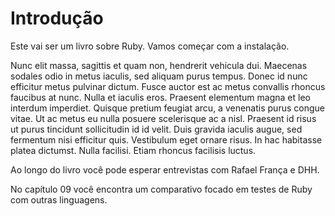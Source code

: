# Introdução

Este vai ser um livro sobre Ruby. Vamos começar com a instalação.

Nunc elit massa, sagittis et quam non, hendrerit vehicula dui. Maecenas sodales odio in metus iaculis, sed aliquam purus tempus. Donec id nunc efficitur metus pulvinar dictum. Fusce auctor est ac metus convallis rhoncus faucibus at nunc. Nulla et iaculis eros. Praesent elementum magna et leo interdum imperdiet. Quisque pretium feugiat arcu, a venenatis purus congue vitae. Ut ac metus eu nulla posuere scelerisque ac a nisl. Praesent id risus ut purus tincidunt sollicitudin id id velit. Duis gravida iaculis augue, sed fermentum nisi efficitur quis. Vestibulum eget ornare risus. In hac habitasse platea dictumst. Nulla facilisi. Etiam rhoncus facilisis luctus. 

Ao longo do livro você pode esperar entrevistas com Rafael França e DHH.

No capítulo 09 você encontra um comparativo focado em testes de Ruby com outras linguagens.
